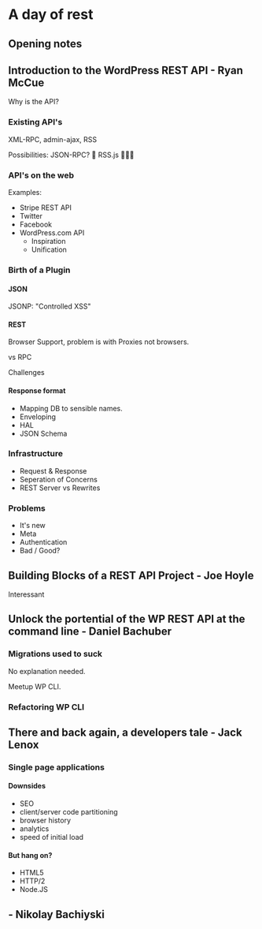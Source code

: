 # A day of rest

## Opening notes

## Introduction to the WordPress REST API - Ryan McCue

Why is the API?

### Existing API's

XML-RPC, admin-ajax, RSS

Possibilities: JSON-RPC? 💩 RSS.js 💩💩💩

### API's on the web

Examples:

* Stripe REST API
* Twitter
* Facebook
* WordPress.com API
	* Inspiration
	* Unification

### Birth of a Plugin

#### JSON

JSONP: "Controlled XSS"

#### REST

Browser Support, problem is with Proxies not browsers.

vs RPC

Challenges

#### Response format

* Mapping DB to sensible names.
* Enveloping
* HAL
* JSON Schema

### Infrastructure

* Request & Response
* Seperation of Concerns
* REST Server vs Rewrites

### Problems

* It's new
* Meta
* Authentication
* Bad / Good?

## Building Blocks of a REST API Project - Joe Hoyle

Interessant

## Unlock the portential of the WP REST API at the command line - Daniel Bachuber

### Migrations used to suck

No explanation needed.

Meetup WP CLI.

### Refactoring WP CLI

## There and back again, a developers tale - Jack Lenox

### Single page applications

#### Downsides

* SEO
* client/server code partitioning
* browser history
* analytics
* speed of initial load

#### But hang on?

* HTML5
* HTTP/2
* Node.JS

## - Nikolay Bachiyski
